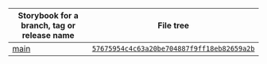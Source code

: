 | Storybook for a branch, tag or release name | File tree |
| ---------------------------                 | --------- |
| [main](main) | [`57675954c4c63a20be704887f9ff18eb82659a2b`](https://github.com/boonya/cra/tree/57675954c4c63a20be704887f9ff18eb82659a2b) |
